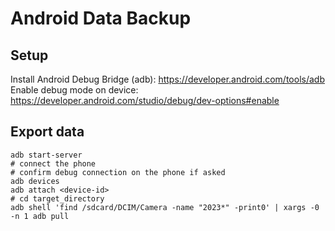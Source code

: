 # Android Data Backup

## Setup 
Install Android Debug Bridge (adb): https://developer.android.com/tools/adb
Enable debug mode on device: https://developer.android.com/studio/debug/dev-options#enable

## Export data
```shell
adb start-server
# connect the phone
# confirm debug connection on the phone if asked
adb devices
adb attach <device-id>
# cd target_directory 
adb shell 'find /sdcard/DCIM/Camera -name "2023*" -print0' | xargs -0 -n 1 adb pull
```
